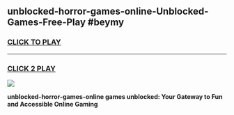 
## unblocked-horror-games-online-Unblocked-Games-Free-Play #beymy
<h3>
<a href="https://us.freeplayer.one?title=unblocked-horror-games-online&ref=9M">CLICK TO PLAY</a></h3>
<hr>

<h3>
<a href="https://us.freeplayer.one?title=unblocked-horror-games-online&ref=9M">CLICK 2 PLAY</a>
  
</h3>

<a href="https://us.freeplayer.one?title=unblocked-horror-games-online&ref=9M"><img src="https://clearcache.store/games.png"></a>


**unblocked-horror-games-online games unblocked: Your Gateway to Fun and Accessible Online Gaming**
